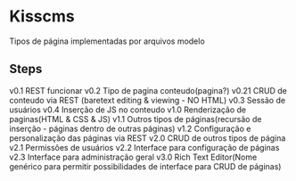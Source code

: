 # Kisscms

Tipos de página implementadas por arquivos modelo




## Steps

v0.1 REST funcionar
v0.2 Tipo de pagina conteudo(pagina?)
v0.21 CRUD de conteudo via REST (baretext editing & viewing - NO HTML)
v0.3 Sessão de usuários 
v0.4 Inserção de JS no conteudo
v1.0 Renderização de paginas(HTML & CSS & JS) 
v1.1 Outros tipos de páginas(recursão de inserção - páginas dentro de outras páginas)
v1.2 Configuração e personalização das páginas via REST 
v2.0 CRUD de outros tipos de página 
v2.1 Permissões de usuários
v2.2 Interface para configuração de páginas
v2.3 Interface para administração geral
v3.0 Rich Text Editor(Nome genérico para permitir possibilidades de interface para CRUD de páginas)